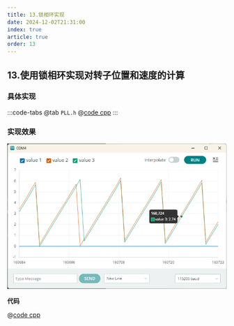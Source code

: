 ```yaml
---
title: 13.锁相环实现
date: 2024-12-02T21:31:00
index: true
article: true
order: 13
---
```


## 13.使用锁相环实现对转子位置和速度的计算

### 具体实现

:::code-tabs
@tab `PLL.h`
@[code cpp](./projects/13.pll/Pll.h)
:::

### 实现效果

![alt text](assets/images/image-17.png)

**代码**

@[code cpp](./projects/13.pll/13.pll.ino)
